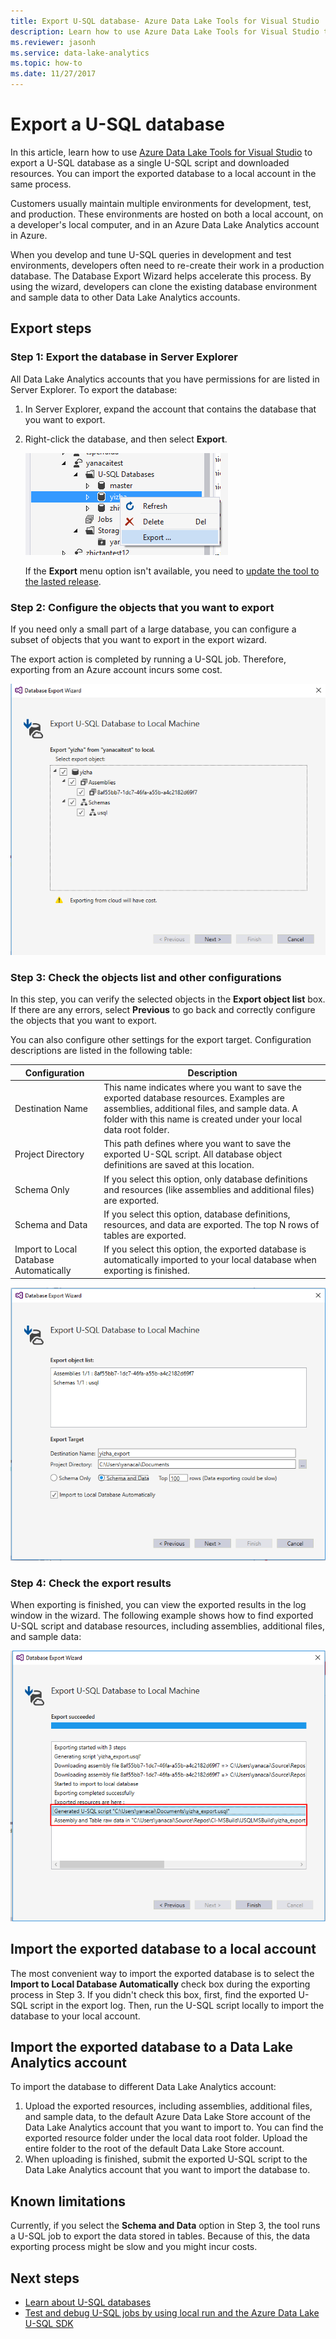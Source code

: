 ```yaml
---
title: Export U-SQL database- Azure Data Lake Tools for Visual Studio
description: Learn how to use Azure Data Lake Tools for Visual Studio to export a U-SQL database and automatically import it to a local account.
ms.reviewer: jasonh
ms.service: data-lake-analytics
ms.topic: how-to
ms.date: 11/27/2017
---
```


# Export a U-SQL database

In this article, learn how to use [Azure Data Lake Tools for Visual Studio](https://aka.ms/adltoolsvs) to export a U-SQL database as a single U-SQL script and downloaded resources. You can import the exported database to a local account in the same process.

Customers usually maintain multiple environments for development, test, and production. These environments are hosted on both a local account, on a developer's local computer, and in an Azure Data Lake Analytics account in Azure. 

When you develop and tune U-SQL queries in development and test environments, developers often need to re-create their work in a production database. The Database Export Wizard helps accelerate this process. By using the wizard, developers can clone the existing database environment and sample data to other Data Lake Analytics accounts.

## Export steps

### Step 1: Export the database in Server Explorer

All Data Lake Analytics accounts that you have permissions for are listed in Server Explorer. To export the database:

1. In Server Explorer, expand the account that contains the database that you want to export.
2. Right-click the database, and then select **Export**. 
   
    ![Server Explorer - Export a database](./media/data-lake-analytics-data-lake-tools-export-database/export-database.png)

     If the **Export** menu option isn't available, you need to [update the tool to the lasted release](https://aka.ms/adltoolsvs).

### Step 2: Configure the objects that you want to export

If you need only a small part of a large database, you can configure a subset of objects that you want to export in the export wizard. 

The export action is completed by running a U-SQL job. Therefore, exporting from an Azure account incurs some cost.

![Database Export Wizard - Select export objects](./media/data-lake-analytics-data-lake-tools-export-database/export-database-wizard.png)

### Step 3: Check the objects list and other configurations

In this step, you can verify the selected objects in the **Export object list** box. If there are any errors, select **Previous** to go back and correctly configure the objects that you want to export.

You can also configure other settings for the export target. Configuration descriptions are listed in the following table:

|Configuration|Description|
|-------------|-----------|
|Destination Name|This name indicates where you want to save the exported database resources. Examples are assemblies, additional files, and sample data. A folder with this name is created under your local data root folder.|
|Project Directory|This path defines where you want to save the exported U-SQL script. All database object definitions are saved at this location.|
|Schema Only|If you select this option, only database definitions and resources (like assemblies and additional files) are exported.|
|Schema and Data|If you select this option, database definitions, resources, and data are exported. The top N rows of tables are exported.|
|Import to Local Database Automatically|If you select this option, the exported database is automatically imported to your local database when exporting is finished.|

![Database Export Wizard - Export objects list and other configurations](./media/data-lake-analytics-data-lake-tools-export-database/export-database-wizard-configuration.png)

### Step 4: Check the export results

When exporting is finished, you can view the exported results in the log window in the wizard. The following example shows how to find exported U-SQL script and database resources, including assemblies, additional files, and sample data:

![Database Export Wizard - Export results](./media/data-lake-analytics-data-lake-tools-export-database/export-database-wizard-completed.png)

## Import the exported database to a local account

The most convenient way to import the exported database is to select the **Import to Local Database Automatically** check box during the exporting process in Step 3. If you didn't check this box, first, find the exported U-SQL script in the export log. Then, run the U-SQL script locally to import the database to your local account.

## Import the exported database to a Data Lake Analytics account

To import the database to different Data Lake Analytics account:

1. Upload the exported resources, including assemblies, additional files, and sample data, to the default Azure Data Lake Store account of the Data Lake Analytics account that you want to import to. You can find the exported resource folder under the local data root folder. Upload the entire folder to the root of the default Data Lake Store account.
2. When uploading is finished, submit the exported U-SQL script to the Data Lake Analytics account that you want to import the database to.

## Known limitations

Currently, if you select the **Schema and Data** option in Step 3, the tool runs a U-SQL job to export the data stored in tables. Because of this, the data exporting process might be slow and you might incur costs. 

## Next steps

* [Learn about U-SQL databases](/u-sql/data-definition-language-ddl-statements) 
* [Test and debug U-SQL jobs by using local run and the Azure Data Lake U-SQL SDK](data-lake-analytics-data-lake-tools-local-run.md)


